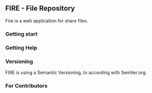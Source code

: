 ## FIRE - File Repository

Fire is a web application for share files. 

### Getting start

### Getting Help

### Versioning

FIRE is using a Semantic Versioning, to according with SemVer.org.

### For Contributors

